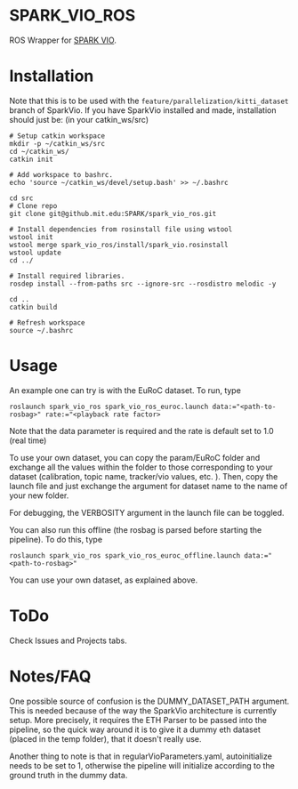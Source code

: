 # SPARK_VIO_ROS
ROS Wrapper for [SPARK VIO](https://github.mit.edu/SPARK/VIO).

# Installation
Note that this is to be used with the `feature/parallelization/kitti_dataset` branch of SparkVio. If you have SparkVio installed and made, installation should just be: (in your catkin_ws/src) 
```
# Setup catkin workspace
mkdir -p ~/catkin_ws/src
cd ~/catkin_ws/
catkin init

# Add workspace to bashrc.
echo 'source ~/catkin_ws/devel/setup.bash' >> ~/.bashrc

cd src
# Clone repo
git clone git@github.mit.edu:SPARK/spark_vio_ros.git

# Install dependencies from rosinstall file using wstool
wstool init
wstool merge spark_vio_ros/install/spark_vio.rosinstall
wstool update
cd ../

# Install required libraries.
rosdep install --from-paths src --ignore-src --rosdistro melodic -y

cd ..
catkin build

# Refresh workspace
source ~/.bashrc
```

# Usage
An example one can try is with the EuRoC dataset. To run, type 
```
roslaunch spark_vio_ros spark_vio_ros_euroc.launch data:="<path-to-rosbag>" rate:="<playback rate factor>
```
Note that the data parameter is required and the rate is default set to 1.0 (real time)

To use your own dataset, you can copy the param/EuRoC folder and exchange all the values within the folder to those corresponding to your dataset (calibration, topic name, tracker/vio values, etc. ). Then, copy the launch file and just exchange the argument for dataset name to the name of your new folder. 

For debugging, the VERBOSITY argument in the launch file can be toggled. 

You can also run this offline (the rosbag is parsed before starting the pipeline). To do this, type
```
roslaunch spark_vio_ros spark_vio_ros_euroc_offline.launch data:="<path-to-rosbag>"
```
You can use your own dataset, as explained above. 

# ToDo
Check Issues and Projects tabs.

# Notes/FAQ
One possible source of confusion is the DUMMY_DATASET_PATH argument. This is needed because of the way the SparkVio architecture is currently setup. More precisely, it requires the ETH Parser to be passed into the pipeline, so the quick way around it is to give it a dummy eth dataset (placed in the temp folder), that it doesn't really use. 

Another thing to note is that in regularVioParameters.yaml, autoinitialize needs to be set to 1, otherwise the pipeline will initialize according to the ground truth in the dummy data. 
